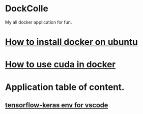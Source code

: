 # DockColle
My all docker application for fun.

# [How to install docker on ubuntu](InstallGuide.md)
# [How to use cuda in docker](Nvidia-docker2_guide.md)

# Application table of content.

## [tensorflow-keras env for vscode](./dl_env_vscode/README.md)
